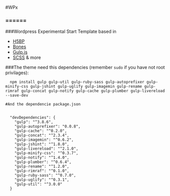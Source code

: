 #WPx
### ======

###Wordpress Experimental Start Template based in


* [H5BP](https://github.com/h5bp/html5-boilerplate)
* [Bones](https://github.com/eddiemachado/bones)
* [Gulp.js](http://gulpjs.com/)
* [SCSS](http://sass-lang.com/) & more

###The theme need this dependencies (remember `sudo` if you have not root privilages):

```
  npm install gulp gulp-util gulp-ruby-sass gulp-autoprefixer gulp-minify-css gulp-jshint gulp-uglify gulp-imagemin gulp-rename gulp-rimraf gulp-concat gulp-notify gulp-cache gulp-plumber gulp-livereload --save-dev

#And the dependencie package.json


  "devDependencies": {
    "gulp": "^3.8.6",
    "gulp-autoprefixer": "0.0.8",
    "gulp-cache": "^0.2.0",
    "gulp-concat": "^2.3.4",
    "gulp-imagemin": "^0.6.2",
    "gulp-jshint": "^1.8.0",
    "gulp-livereload": "^2.1.0",
    "gulp-minify-css": "^0.3.7",
    "gulp-notify": "^1.4.0",
    "gulp-plumber": "^0.6.4",
    "gulp-rename": "^1.2.0",
    "gulp-rimraf": "^0.1.0",
    "gulp-ruby-sass": "^0.7.0",
    "gulp-uglify": "^0.3.1",
    "gulp-util": "^3.0.0"
  }
```






